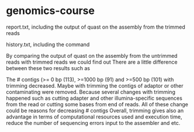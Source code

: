 # genomics-course
report.txt, including the output of quast on the assembly from the trimmed reads

history.txt, including the command

By comparing the output of quast on the assembly from the untrimmed reads with trimmed reads we could find out 
There are a little difference between these two results such as 

The # contigs (>= 0 bp (113), >=1000 bp (91) and >=500 bp (101) with trimming decreased.  Maybe with trimming the contigs of adaptor or other contaminating were removed. Because several changes with trimming happened such as cutting adapter and other illumina-specific sequences from the read or cutting some bases from end of reads. All of these change could be reasons for decreasing # contigs
Overall, trimming gives also an advantage in terms of computational resources used and execution time, reduce the number of sequencing errors input to the assembler and etc.  

